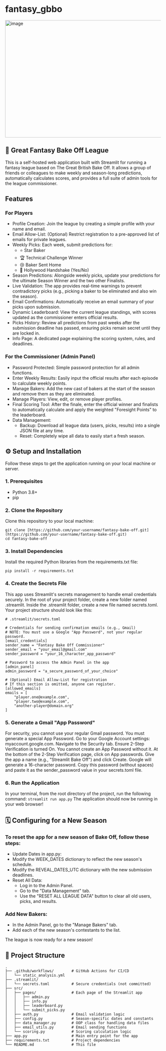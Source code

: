 # fantasy_gbbo

<img width="1430" height="379" alt="image" src="https://github.com/user-attachments/assets/34089df2-b520-44ed-b87f-013cdf843909" />

## 🧁 Great Fantasy Bake Off League
This is a self-hosted web application built with Streamlit for running a fantasy league based on The Great British Bake Off. It allows a group of friends or colleagues to make weekly and season-long predictions, automatically calculates scores, and provides a full suite of admin tools for the league commissioner.

## Features
### For Players
- Profile Creation: Join the league by creating a simple profile with your name and email.
- Email Allow-List: (Optional) Restrict registration to a pre-approved list of emails for private leagues.
- Weekly Picks: Each week, submit predictions for:
  - ⭐ Star Baker
  - 🏆 Technical Challenge Winner
  - 😢 Baker Sent Home
  - 🤝 Hollywood Handshake (Yes/No)
- Season Predictions: Alongside weekly picks, update your predictions for the ultimate Season Winner and the two other Finalists.
- Live Validation: The app provides real-time warnings to prevent contradictory picks (e.g., picking a baker to be eliminated and also win the season).
- Email Confirmations: Automatically receive an email summary of your picks upon submission.
- Dynamic Leaderboard: View the current league standings, with scores updated as the commissioner enters official results.
- Picks History: Review all predictions from past weeks after the submission deadline has passed, ensuring picks remain secret until they are locked in.
- Info Page: A dedicated page explaining the scoring system, rules, and deadlines.

### For the Commissioner (Admin Panel)
- Password Protected: Simple password protection for all admin functions.
- Enter Weekly Results: Easily input the official results after each episode to calculate weekly points.
- Manage Bakers: Add the new cast of bakers at the start of the season and remove them as they are eliminated.
- Manage Players: View, edit, or remove player profiles.
- Final Scoring Tool: After the finale, enter the official winner and finalists to automatically calculate and apply the weighted "Foresight Points" to the leaderboard.
- Data Management:
  - Backup: Download all league data (users, picks, results) into a single JSON file at any time.
  - Reset: Completely wipe all data to easily start a fresh season.

## ⚙️ Setup and Installation
Follow these steps to get the application running on your local machine or server.

### 1. Prerequisites
-  Python 3.8+
- pip

### 2. Clone the Repository
Clone this repository to your local machine:
```
git clone [https://github.com/your-username/fantasy-bake-off.git](https://github.com/your-username/fantasy-bake-off.git)
cd fantasy-bake-off
```

### 3. Install Dependencies
Install the required Python libraries from the requirements.txt file:

```pip install -r requirements.txt```

### 4. Create the Secrets File
This app uses Streamlit's secrets management to handle email credentials securely.
In the root of your project folder, create a new folder named .streamlit.
Inside the .streamlit folder, create a new file named secrets.toml.
Your project structure should look like this:
```
# .streamlit/secrets.toml

# Credentials for sending confirmation emails (e.g., Gmail)
# NOTE: You must use a Google "App Password", not your regular password.
[email_credentials]
sender_name = "Fantasy Bake Off Commissioner"
sender_email = "your_email@gmail.com"
sender_password = "your_16_character_app_password"

# Password to access the Admin Panel in the app
[admin_panel]
admin_password = "a_secure_password_of_your_choice"

# (Optional) Email Allow-List for registration
# If this section is omitted, anyone can register.
[allowed_emails]
emails = [
    "player.one@example.com",
    "player.two@example.com",
    "another-player@domain.org"
]
```

### 5. Generate a Gmail "App Password"
For security, you cannot use your regular Gmail password. You must generate a special App Password.
Go to your Google Account settings: myaccount.google.com.
Navigate to the Security tab.
Ensure 2-Step Verification is turned On. You cannot create an App Password without it.
At the bottom of the 2-Step Verification page, click on App passwords.
Give the app a name (e.g., "Streamlit Bake Off") and click Create.
Google will generate a 16-character password.  Copy this password (without spaces) and paste it as the sender_password value in your secrets.toml file.

### 6. Run the Application
In your terminal, from the root directory of the project, run the following command:
```streamlit run app.py```
The application should now be running in your web browser!

## 🗓️ Configuring for a New Season
### To reset the app for a new season of Bake Off, follow these steps:
- Update Dates in app.py:
- Modify the WEEK_DATES dictionary to reflect the new season's schedule.
- Modify the REVEAL_DATES_UTC dictionary with the new submission deadlines.
- Reset All Data:
  - Log in to the Admin Panel.
  - Go to the "Data Management" tab.
  - Use the "RESET ALL LEAGUE DATA" button to clear all old users, picks, and results.

### Add New Bakers:
- In the Admin Panel, go to the "Manage Bakers" tab.
- Add each of the new season's contestants to the list.

The league is now ready for a new season!

## 📁 Project Structure
```
.
├── .github/workflows/        # GitHub Actions for CI/CD
│   └── static_analysis.yml
├── .streamlit/
│   └── secrets.toml          # Secure credentials (not committed)
├── src/
│   ├── pages/                # Each page of the Streamlit app
│   │   ├── admin.py
│   │   ├── info.py
│   │   ├── leaderboard.py
│   │   └── submit_picks.py
│   ├── auth.py               # Email validation logic
│   ├── config.py             # Season-specific dates and constants
│   ├── data_manager.py       # OOP class for handling data files
│   ├── email_utils.py        # Email sending functions
│   └── scoring.py            # Scoring calculation logic
├── app.py                    # Main entry point for the app
├── requirements.txt          # Project dependencies
└── README.md                 # This file
```
